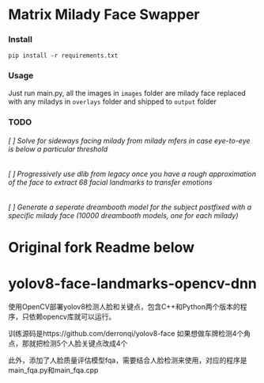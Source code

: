 # Matrix Milady Face Swapper

### Install

`pip install -r requirements.txt`

### Usage 

Just run main.py, all the images in `images` folder are milady face replaced with any miladys in `overlays` folder and shipped to `output` folder 

### TODO 

###### [ ] Solve for sideways facing milady from milady mfers in case eye-to-eye is below a particular threshold 
###### [ ] Progressively use dlib from legacy once you have a rough approximation of the face to extract 68 facial landmarks to transfer emotions
###### [ ] Generate a seperate dreambooth model for the subject postfixed with a specific milady face (10000 dreambooth models, one for each milady)

# Original fork Readme below 

# yolov8-face-landmarks-opencv-dnn
使用OpenCV部署yolov8检测人脸和关键点，包含C++和Python两个版本的程序，只依赖opencv库就可以运行。


训练源码是https://github.com/derronqi/yolov8-face
如果想做车牌检测4个角点，那就把检测5个人脸关键点改成4个

此外，添加了人脸质量评估模型fqa，需要结合人脸检测来使用，对应的程序是main_fqa.py和main_fqa.cpp
